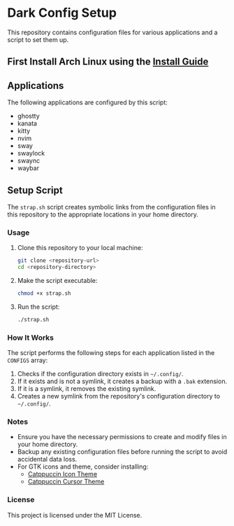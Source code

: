# Dark Config Setup

This repository contains configuration files for various applications and a script to set them up.

## First Install Arch Linux using the [Install Guide](./arch-install-instructions.md)

## Applications

The following applications are configured by this script:

- ghostty
- kanata
- kitty
- nvim
- sway
- swaylock
- swaync
- waybar

## Setup Script

The `strap.sh` script creates symbolic links from the configuration files in this repository to the appropriate locations in your home directory.

### Usage

1. Clone this repository to your local machine:

    ```bash
    git clone <repository-url>
    cd <repository-directory>
    ```

2. Make the script executable:

    ```bash
    chmod +x strap.sh
    ```

3. Run the script:

    ```bash
    ./strap.sh
    ```

### How It Works

The script performs the following steps for each application listed in the `CONFIGS` array:

1. Checks if the configuration directory exists in `~/.config/`.
2. If it exists and is not a symlink, it creates a backup with a `.bak` extension.
3. If it is a symlink, it removes the existing symlink.
4. Creates a new symlink from the repository's configuration directory to `~/.config/`.

### Notes

- Ensure you have the necessary permissions to create and modify files in your home directory.
- Backup any existing configuration files before running the script to avoid accidental data loss.
- For GTK icons and theme, consider installing:
  - [Catppuccin Icon Theme](https://github.com/Fausto-Korpsvart/Catppuccin-GTK-Theme.git)
  - [Catppuccin Cursor Theme](https://github.com/catppuccin/cursors.git)

### License

This project is licensed under the MIT License.
